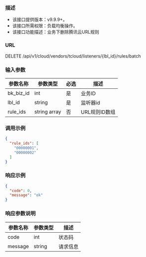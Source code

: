 ### 描述

- 该接口提供版本：v9.9.9+。
- 该接口所需权限：负载均衡操作。
- 该接口功能描述：业务下删除腾讯云URL规则

### URL

DELETE /api/v1/cloud/vendors/tcloud/listeners/{lbl_id}/rules/batch

### 输入参数

| 参数名称               | 参数类型         | 必选 | 描述                      |
|--------------------|--------------|----|-------------------------|
| bk_biz_id          | int          | 是  | 业务ID                    |
| lbl_id             | string       | 是  | 监听器id                   |
| rule_ids           | string array | 否  | URL规则ID数组               |


### 调用示例

```json
{
  "rule_ids": [
    "00000001",
    "00000002"
  ]
}
```

### 响应示例

```json
{
  "code": 0,
  "message": "ok"
}
```

### 响应参数说明

| 参数名称    | 参数类型   | 描述   |
|---------|--------|------|
| code    | int    | 状态码  |
| message | string | 请求信息 |
